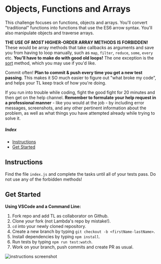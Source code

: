 # Objects, Functions and Arrays

This challenge focuses on functions, objects and arrays. You'll convert "traditional" functions into functions that use the ES6 arrow syntax. You'll also manipulate objects and traverse arrays.

__THE USE OF _MOST_ HIGHER-ORDER ARRAY METHODS IS FORBIDDEN!__ These would be array methods that take callbacks as arguments and save you from having to loop manually, such as `map`, `filter`, `reduce`, `some`, `every` etc. **You'll have to make do with good old loops!** The one exception is the [sort](https://developer.mozilla.org/en-US/docs/Web/JavaScript/Reference/Global_Objects/Array/sort) method, which you may use if you'd like.

Commit often! **Plan to commit & push every time you get a new test passing**. This makes it SO much easier to figure out "what broke my code", and helps your TL keep track of how you're doing.

If you run into trouble while coding, fight the good fight for 20 minutes and then get on the help channel. __Remember to formulate your help request in a professional manner__ - like you would at the job - by including error messages, screenshots, and any other pertinent information about the problem, as well as what things you have attempted already while trying to solve it.

##### Index

* [Instructions](#instructions)
* [Get Started](#get-started)

## Instructions

Find the file `index.js` and complete the tasks until all of your tests pass. Do not use any of the forbidden methods!

## Get Started

<summary><strong>Using VSCode and a Command Line:</strong></summary>

1. Fork repo and add TL as collaborator on Github.
1. Clone _your_ fork (not Lambda's repo by mistake!).
1. `cd` into your newly cloned repository.
1. Create a new branch by typing `git checkout -b <firstName-lastName>`.
1. Install dependencies by typing `npm install`.
1. Run tests by typing `npm run test:watch`.
1. Work on your branch, push commits and create PR as usual.

<img alt='instructions screenshot' src='./instructions.png'>
  
